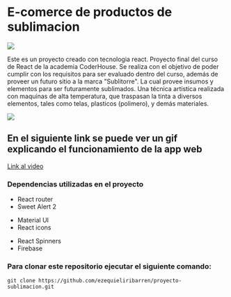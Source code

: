 # E-comerce de productos de sublimacion 

![](https://res.cloudinary.com/dkkrcphjh/image/upload/v1677111771/sublitorre_nq0ewq.png)



Este es un proyecto creado con tecnologia react. Proyecto final del curso de React de la academia CoderHouse. 
Se realiza con el objetivo de poder cumplir con los requisitos para ser evaluado dentro del curso, además de proveer un futuro sitio a la marca "Sublitorre". La cual provee insumos y elementos para ser futuramente sublimados. Una técnica artistica realizada con maquinas de alta temperatura, que traspasan la tinta a diversos elementos, tales como telas, plasticos (polimero), y demás materiales. 



![](https://res.cloudinary.com/dkkrcphjh/image/upload/v1677109707/logoSubliTorre_xb1hqe.png)



## En el siguiente link se puede ver un gif explicando el funcionamiento de la app web

[Link al video](https://drive.google.com/file/d/1SGcF8ZYR38UNlmzW16BxAPwK-vtbILdk/view?usp=sharing)



### Dependencias utilizadas en el proyecto

- React router
- Sweet Alert 2
* Material UI
* React icons
+ React Spinners
+ Firebase



### Para clonar este repositorio ejecutar el siguiente comando: 
`git clone https://github.com/ezequieliribarren/proyecto-sublimacion.git`

